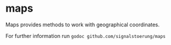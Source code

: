# maps
Maps provides methods to work with geographical coordinates.

For further information run `godoc github.com/signalstoerung/maps`
